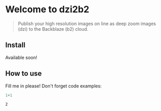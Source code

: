 # Welcome to dzi2b2



> Publish your high resolution images on line as deep zoom images (dzi) to the Backblaze (b2) cloud. 

## Install

Available soon! 

## How to use

Fill me in please! Don't forget code examples:

```python
1+1
```




    2


